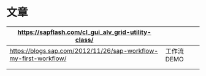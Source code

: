 # 文章

| https://sapflash.com/cl_gui_alv_grid-utility-class/          |            |      |
| ------------------------------------------------------------ | ---------- | ---- |
| https://blogs.sap.com/2012/11/26/sap-workflow-my-first-workflow/ | 工作流DEMO |      |
|                                                              |            |      |
|                                                              |            |      |

